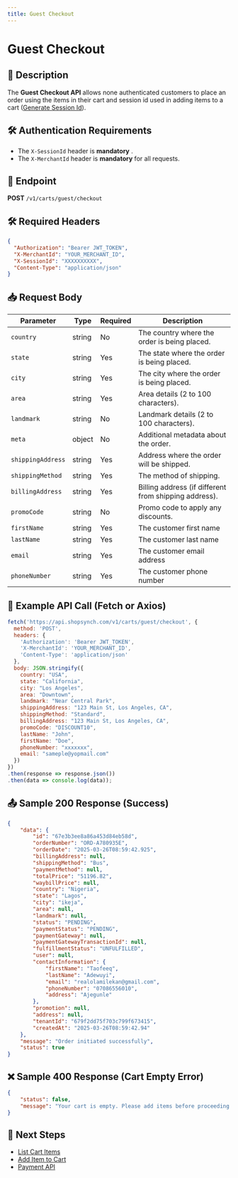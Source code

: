 ```yaml
---
title: Guest Checkout
---
```


# Guest Checkout

## 📌 Description
The **Guest Checkout API** allows none authenticated customers to place an order using the items in their cart and session id used in adding items to a cart ([Generate Session Id](./generate-cart-session-id.md)). 

## 🛠️ Authentication Requirements
-  The `X-SessionId` header is **mandatory** .
- The `X-MerchantId` header is **mandatory** for all requests.

## 🔗 Endpoint
**POST** `/v1/carts/guest/checkout`

## 🛠️ Required Headers
```json
{
  "Authorization": "Bearer JWT_TOKEN",
  "X-MerchantId": "YOUR_MERCHANT_ID",
  "X-SessionId": "XXXXXXXXXX",
  "Content-Type": "application/json"
}
```

## 📥 Request Body
| Parameter         | Type   | Required | Description |
|------------------|--------|----------|-------------|
| `country`        | string | No       | The country where the order is being placed. |
| `state`          | string | Yes      | The state where the order is being placed. |
| `city`           | string | Yes      | The city where the order is being placed. |
| `area`           | string | Yes      | Area details (2 to 100 characters). |
| `landmark`       | string | No       | Landmark details (2 to 100 characters). |
| `meta`           | object | No       | Additional metadata about the order. |
| `shippingAddress` | string | Yes      | Address where the order will be shipped. |
| `shippingMethod`  | string | Yes      | The method of shipping. |
| `billingAddress`  | string | Yes       | Billing address (if different from shipping address). |
| `promoCode`      | string | No       | Promo code to apply any discounts. |
| `firstName` | string | Yes      | The customer first name |
| `lastName`  | string | Yes      | The customer last name |
| `email`  | string | Yes       | The customer email address |
| `phoneNumber`  | string | Yes       | The customer phone number |

## 📡 Example API Call (Fetch or Axios)
```javascript
fetch('https://api.shopsynch.com/v1/carts/guest/checkout', {
  method: 'POST',
  headers: {
    'Authorization': 'Bearer JWT_TOKEN',
    'X-MerchantId': 'YOUR_MERCHANT_ID',
    'Content-Type': 'application/json'
  },
  body: JSON.stringify({
    country: "USA",
    state: "California",
    city: "Los Angeles",
    area: "Downtown",
    landmark: "Near Central Park",
    shippingAddress: "123 Main St, Los Angeles, CA",
    shippingMethod: "Standard",
    billingAddress: "123 Main St, Los Angeles, CA",
    promoCode: "DISCOUNT10",
    lastName: "John",
    firstName: "Doe",
    phoneNumber: "xxxxxxx",
    email: "sameple@yopmail.com"
  })
})
.then(response => response.json())
.then(data => console.log(data));
```

## 📤 Sample 200 Response (Success)
```json
{
    "data": {
        "id": "67e3b3ee8a86a453d84eb58d",
        "orderNumber": "ORD-A780935E",
        "orderDate": "2025-03-26T08:59:42.925",
        "billingAddress": null,
        "shippingMethod": "Bus",
        "paymentMethod": null,
        "totalPrice": "51196.82",
        "waybillPrice": null,
        "country": "Nigeria",
        "state": "Lagos",
        "city": "ikeja",
        "area": null,
        "landmark": null,
        "status": "PENDING",
        "paymentStatus": "PENDING",
        "paymentGateway": null,
        "paymentGatewayTransactionId": null,
        "fulfillmentStatus": "UNFULFILLED",
        "user": null,
        "contactInformation": {
            "firstName": "Taofeeq",
            "lastName": "Adewuyi",
            "email": "realolamilekan@gmail.com",
            "phoneNumber": "07086556010",
            "address": "Ajegunle"
        },
        "promotion": null,
        "address": null,
        "tenantId": "679f2dd75f703c799f673415",
        "createdAt": "2025-03-26T08:59:42.94"
    },
    "message": "Order initiated successfully",
    "status": true
}
```

## ❌ Sample 400 Response (Cart Empty Error)
```json
{
    "status": false,
    "message": "Your cart is empty. Please add items before proceeding."
}
```

## 🔗 Next Steps
- [List Cart Items](./list-cart-items.md)
- [Add Item to Cart](./add-item-to-cart.md)
- [Payment API](../payment/initialize-payment.md)
